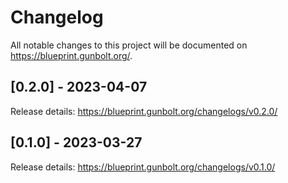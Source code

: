 # Changelog

All notable changes to this project will be documented on <https://blueprint.gunbolt.org/>.

## [0.2.0] - 2023-04-07

Release details: <https://blueprint.gunbolt.org/changelogs/v0.2.0/>

## [0.1.0] - 2023-03-27

Release details: <https://blueprint.gunbolt.org/changelogs/v0.1.0/>
